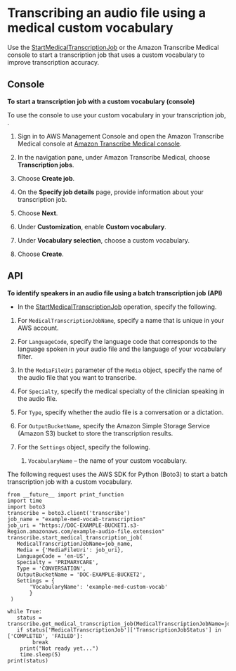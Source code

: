 # Transcribing an audio file using a medical custom vocabulary<a name="start-med-custom-vocab-job"></a>

Use the [StartMedicalTranscriptionJob](API_StartMedicalTranscriptionJob.md) or the Amazon Transcribe Medical console to start a transcription job that uses a custom vocabulary to improve transcription accuracy\.

## Console<a name="start-med-custom-vocab-job-console"></a>

**To start a transcription job with a custom vocabulary \(console\)**

To use the console to use your custom vocabulary in your transcription job, \.

1. Sign in to AWS Management Console and open the Amazon Transcribe Medical console at [Amazon Transcribe Medical console](https://console.aws.amazon.com/transcribe/)\.

1. In the navigation pane, under Amazon Transcribe Medical, choose **Transcription jobs**\.

1. Choose **Create job**\.

1. On the **Specify job details** page, provide information about your transcription job\.

1. Choose **Next**\.

1. Under **Customization**, enable **Custom vocabulary**\.

1. Under **Vocabulary selection**, choose a custom vocabulary\.

1. Choose **Create**\.

## API<a name="start-med-custom-vocab-api"></a>

**To identify speakers in an audio file using a batch transcription job \(API\)**
+  In the [StartMedicalTranscriptionJob](API_StartMedicalTranscriptionJob.md) operation, specify the following\.

  1. For `MedicalTranscriptionJobName`, specify a name that is unique in your AWS account\.

  1. For `LanguageCode`, specify the language code that corresponds to the language spoken in your audio file and the language of your vocabulary filter\.

  1. In the `MediaFileUri` parameter of the `Media` object, specify the name of the audio file that you want to transcribe\.

  1. For `Specialty`, specify the medical specialty of the clinician speaking in the audio file\.

  1. For `Type`, specify whether the audio file is a conversation or a dictation\.

  1. For `OutputBucketName`, specify the Amazon Simple Storage Service \(Amazon S3\) bucket to store the transcription results\.

  1. For the `Settings` object, specify the following\.

     1. `VocabularyName` – the name of your custom vocabulary\.

The following request uses the AWS SDK for Python \(Boto3\) to start a batch transcription job with a custom vocabulary\.

```
from __future__ import print_function
import time
import boto3
transcribe = boto3.client('transcribe')
job_name = "example-med-vocab-transcription"
job_uri = "https://DOC-EXAMPLE-BUCKET1.s3-Region.amazonaws.com/example-audio-file.extension"
transcribe.start_medical_transcription_job(
   MedicalTranscriptionJobName=job_name,
   Media = {'MediaFileUri': job_uri},
   LanguageCode = 'en-US',
   Specialty = 'PRIMARYCARE',
   Type = 'CONVERSATION',
   OutputBucketName = 'DOC-EXAMPLE-BUCKET2',
   Settings = {
       'VocabularyName': 'example-med-custom-vocab'
       }
 )

while True:
   status = transcribe.get_medical_transcription_job(MedicalTranscriptionJobName=job_name)
   if status['MedicalTranscriptionJob']['TranscriptionJobStatus'] in ['COMPLETED', 'FAILED']:
        break
    print("Not ready yet...")
    time.sleep(5)
print(status)
```